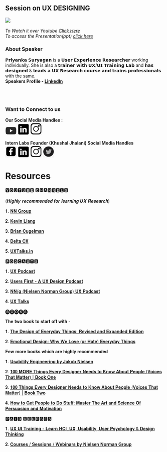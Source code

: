 ##      Session on UX DESIGNING 
![](https://github.com/kishan-0904/Self-Programs/blob/517a99f606d57a2c5f22b05fd093c725786e092b/WhatsApp%20Video%202021-06-23%20at%208.49.39%20PM.gif)

*To Watch it over Youtube [Click Here][video]
<br>
To access the Presentation(ppt) [click here][ppt]*

### About Speaker
𝗣𝗿𝗶𝘆𝗮𝗻𝗸𝗮 𝗦𝘂𝗿𝘆𝗮𝗴𝗮𝗻 is a 𝗨𝘀𝗲𝗿 𝗘𝘅𝗽𝗲𝗿𝗶𝗲𝗻𝗰𝗲 𝗥𝗲𝘀𝗲𝗮𝗿𝗰𝗵𝗲𝗿 working individually. She is also a 𝘁𝗿𝗮𝗶𝗻𝗲𝗿 𝘄𝗶𝘁𝗵 𝗨𝗫/𝗨𝗜 𝗧𝗿𝗮𝗶𝗻𝗶𝗻𝗴 𝗟𝗮𝗯 and 𝗵𝗮𝘀 𝗱𝗲𝘀𝗶𝗴𝗻𝗲𝗱 & 𝗹𝗲𝗮𝗱𝘀 𝗮 𝗨𝗫 𝗥𝗲𝘀𝗲𝗮𝗿𝗰𝗵 𝗰𝗼𝘂𝗿𝘀𝗲 𝗮𝗻𝗱 𝘁𝗿𝗮𝗶𝗻𝘀 𝗽𝗿𝗼𝗳𝗲𝘀𝘀𝗶𝗼𝗻𝗮𝗹𝘀 with the same. <br>
**Speakers Profile - [LinkedIn][priyanka]**

<br><br>
### Want to Connect to us

**Our Social Media Handles : <br>**
[<img align = "auto" width = "36px" src="https://github.com/kishan-0904/Self-Programs/blob/main/yt.png" />][SYoutube]
[<img align = "auto" width = "36px" src="https://github.com/kishan-0904/Self-Programs/blob/main/linkedin.png" />][SLinkedin]
[<img align = "auto" width = "36px" src="https://github.com/kishan-0904/Self-Programs/blob/main/insta.jpg" />][SInsta]

**Intern Labs Founder (Khushal Jhalani) Social Media Handles** <br>
[<img align = "auto" width = "36px" src="https://github.com/kishan-0904/Self-Programs/blob/main/fb.png" />][fb]
[<img align = "auto" width = "36px" src="https://github.com/kishan-0904/Self-Programs/blob/main/linkedin.png" />][linkedin]
[<img align = "auto" width = "36px" src="https://github.com/kishan-0904/Self-Programs/blob/main/insta.jpg" />][insta]
[<img align = "auto" width = "36px" src="https://github.com/kishan-0904/Self-Programs/blob/main/twitter.png" />][twitter]


# Resources



🆈🅾🆄🆃🆄🅱🅴 🅲🅷🅰🅽🅽🅴🅻🆂
<br><br>
(𝑯𝒊𝒈𝒉𝒍𝒚 𝒓𝒆𝒄𝒐𝒎𝒎𝒆𝒏𝒅𝒆𝒅 𝒇𝒐𝒓 𝒍𝒆𝒂𝒓𝒏𝒊𝒏𝒈 𝑼𝑿 𝑹𝒆𝒔𝒆𝒂𝒓𝒄𝒉)

𝟏. [𝐍𝐍 𝐆𝐫𝐨𝐮𝐩][yt1]

𝟐. [𝐊𝐞𝐯𝐢𝐧 𝐋𝐢𝐚𝐧𝐠][yt2]

𝟑. [𝐁𝐫𝐢𝐚𝐧 𝐂𝐮𝐠𝐞𝐥𝐦𝐚𝐧][yt3]

𝟒. [𝐃𝐞𝐥𝐭𝐚 𝐂𝐗][yt4]

𝟓. [𝐔𝐗𝐓𝐚𝐥𝐤𝐬.𝐢𝐧][yt5]


🅿🅾🅳🅲🅰🆂🆃🆂

𝟏. [𝐔𝐗 𝐏𝐨𝐝𝐜𝐚𝐬𝐭][pc1]

𝟐. [𝐔𝐬𝐞𝐫𝐬 𝐅𝐢𝐫𝐬𝐭 - 𝐀 𝐔𝐗 𝐃𝐞𝐬𝐢𝐠𝐧 𝐏𝐨𝐝𝐜𝐚𝐬𝐭][pc2]

𝟑. [𝐍𝐍/𝐠 (𝐍𝐢𝐞𝐥𝐬𝐞𝐧 𝐍𝐨𝐫𝐦𝐚𝐧 𝐆𝐫𝐨𝐮𝐩) 𝐔𝐗 𝐏𝐨𝐝𝐜𝐚𝐬𝐭][pc3]

𝟒. [𝐔𝐗 𝐓𝐚𝐥𝐤𝐬][pc4]


🅑🅞🅞🅚🅢

𝐓𝐡𝐞 𝐭𝐰𝐨 𝐛𝐨𝐨𝐤 𝐭𝐨 𝐬𝐭𝐚𝐫𝐭 𝐨𝐟𝐟 𝐰𝐢𝐭𝐡 -

𝟏. [𝐓𝐡𝐞 𝐃𝐞𝐬𝐢𝐠𝐧 𝐨𝐟 𝐄𝐯𝐞𝐫𝐲𝐝𝐚𝐲 𝐓𝐡𝐢𝐧𝐠𝐬: 𝐑𝐞𝐯𝐢𝐬𝐞𝐝 𝐚𝐧𝐝 𝐄𝐱𝐩𝐚𝐧𝐝𝐞𝐝 𝐄𝐝𝐢𝐭𝐢𝐨𝐧][bk1]

𝟐. [𝐄𝐦𝐨𝐭𝐢𝐨𝐧𝐚𝐥 𝐃𝐞𝐬𝐢𝐠𝐧: 𝐖𝐡𝐲 𝐖𝐞 𝐋𝐨𝐯𝐞 (𝐨𝐫 𝐇𝐚𝐭𝐞) 𝐄𝐯𝐞𝐫𝐲𝐝𝐚𝐲 𝐓𝐡𝐢𝐧𝐠𝐬][bk2]


𝐅𝐞𝐰 𝐦𝐨𝐫𝐞 𝐛𝐨𝐨𝐤𝐬 𝐰𝐡𝐢𝐜𝐡 𝐚𝐫𝐞 𝐡𝐢𝐠𝐡𝐥𝐲 𝐫𝐞𝐜𝐨𝐦𝐦𝐞𝐧𝐝𝐞𝐝

𝟏. [𝐔𝐬𝐚𝐛𝐢𝐥𝐢𝐭𝐲 𝐄𝐧𝐠𝐢𝐧𝐞𝐞𝐫𝐢𝐧𝐠 𝐛𝐲 𝐉𝐚𝐤𝐨𝐛 𝐍𝐢𝐞𝐥𝐬𝐞𝐧][mb1]

𝟐. [𝟏𝟎𝟎 𝐌𝐎𝐑𝐄 𝐓𝐡𝐢𝐧𝐠𝐬 𝐄𝐯𝐞𝐫𝐲 𝐃𝐞𝐬𝐢𝐠𝐧𝐞𝐫 𝐍𝐞𝐞𝐝𝐬 𝐭𝐨 𝐊𝐧𝐨𝐰 𝐀𝐛𝐨𝐮𝐭 𝐏𝐞𝐨𝐩𝐥𝐞 (𝐕𝐨𝐢𝐜𝐞𝐬 𝐓𝐡𝐚𝐭 𝐌𝐚𝐭𝐭𝐞𝐫) | 𝐁𝐨𝐨𝐤 𝐎𝐧𝐞][mb2]

𝟑. [𝟏𝟎𝟎 𝐓𝐡𝐢𝐧𝐠𝐬 𝐄𝐯𝐞𝐫𝐲 𝐃𝐞𝐬𝐢𝐠𝐧𝐞𝐫 𝐍𝐞𝐞𝐝𝐬 𝐭𝐨 𝐊𝐧𝐨𝐰 𝐀𝐛𝐨𝐮𝐭 𝐏𝐞𝐨𝐩𝐥𝐞 (𝐕𝐨𝐢𝐜𝐞𝐬 𝐓𝐡𝐚𝐭 𝐌𝐚𝐭𝐭𝐞𝐫) | 𝐁𝐨𝐨𝐤 𝐓𝐰𝐨][mb3]

𝟒. [𝐇𝐨𝐰 𝐭𝐨 𝐆𝐞𝐭 𝐏𝐞𝐨𝐩𝐥𝐞 𝐭𝐨 𝐃𝐨 𝐒𝐭𝐮𝐟𝐟: 𝐌𝐚𝐬𝐭𝐞𝐫 𝐓𝐡𝐞 𝐀𝐫𝐭 𝐚𝐧𝐝 𝐒𝐜𝐢𝐞𝐧𝐜𝐞 𝐎𝐟 𝐏𝐞𝐫𝐬𝐮𝐚𝐬𝐢𝐨𝐧 𝐚𝐧𝐝 𝐌𝐨𝐭𝐢𝐯𝐚𝐭𝐢𝐨𝐧][mb4]


🅿🅰🅸🅳 🅲🅾🆄🆁🆂🅴🆂

𝟏. [𝐔𝐗 𝐔𝐈 𝐓𝐫𝐚𝐢𝐧𝐢𝐧𝐠 - 𝐋𝐞𝐚𝐫𝐧 𝐇𝐂𝐈, 𝐔𝐗, 𝐔𝐬𝐚𝐛𝐢𝐥𝐢𝐭𝐲, 𝐔𝐬𝐞𝐫 𝐏𝐬𝐲𝐜𝐡𝐨𝐥𝐨𝐠𝐲 & 𝐃𝐞𝐬𝐢𝐠𝐧 𝐓𝐡𝐢𝐧𝐤𝐢𝐧𝐠][pc1]

𝟐. [𝐂𝐨𝐮𝐫𝐬𝐞𝐬 / 𝐒𝐞𝐬𝐬𝐢𝐨𝐧𝐬 / 𝐖𝐞𝐛𝐢𝐧𝐚𝐫𝐬 𝐛𝐲 𝐍𝐢𝐞𝐥𝐬𝐞𝐧 𝐍𝐨𝐫𝐦𝐚𝐧 𝐆𝐫𝐨𝐮𝐩][pc2]






[video]: https://tinyurl.com/firstUXSession

[priyanka]: https://www.linkedin.com/in/priyanka-suryagan

[Syoutube]: https://tinyurl.com/firstUXSession

[Slinkedin]: https://www.linkedin.com/company/intern-labs/

[Sinsta]: https://www.instagram.com/internlabs/

[linkedin]: https://www.linkedin.com/in/apnakhushal/

[insta]: https://www.instagram.com/apnakhushal/

[twitter]: https://twitter.com/apnakhushal

[fb]: https://www.facebook.com/apnakhushal/

[ppt]: https://tinyurl.com/uxSessionOnePpt

[yt1]: https://youtube.com/c/NNgroup

[yt2]: https://youtube.com/c/KevinLiang

[yt3]: https://youtube.com/c/BrianCugelman

[yt4]: https://youtube.com/c/DeltaCX

[yt5]: https://youtube.com/channel/UCY6lLGPWC45DTrIeEgxVlYQ

[pc1]: https://open.spotify.com/show/0eFh7xIEdxgSV8ymW0I1Qz?si=qjftnetOSFG0RHhHJNXAfw&utm_source=copy-link&dl_branch=1

[pc2]: https://open.spotify.com/show/62EGUHIgrqVLut2WZ7JqNB?si=TP9ldnefQKyGr0e23Z-0fQ&utm_source=copy-link&dl_branch=1

[pc3]: https://open.spotify.com/show/3GFTfWpfv6m8nhKsPOlT8m?si=CMMfax7HRfClZjK_yaIvBA&utm_source=copy-link&dl_branch=1

[pc4]: https://open.spotify.com/show/36qyyvBQUQ1KTeb2wD923F?si=aB8bKsStTRSNaJ-9_RCw7g&utm_source=copy-link&dl_branch=1


[bk1]: https://www.amazon.in/dp/0465050654/ref=cm_sw_r_wa_apa_glt_fabc_9YZDZFKMT0GSR5HYAY9Z

[bk2]: https://www.amazon.in/dp/0465051367/ref=cm_sw_r_wa_apa_glt_fabc_5F98F73K7V7M5PF96TC6

[mb1]: https://www.amazon.com/dp/0125184069/ref=cm_sw_r_wa_awdb_imm_BPFMXW9VN706EZW6NF4C

[mb2]: https://www.amazon.in/dp/0134196031/ref=cm_sw_r_wa_apa_glt_fabc_6D512GPEQE10A91P3MJM

[mb3]: https://www.amazon.in/dp/0321767535/ref=cm_sw_r_wa_apa_glt_fabc_HNX7NV293ADCDYNAMGKK

[mb4]: https://www.amazon.in/dp/B00BU5G6HU/ref=cm_sw_r_wa_apa_glt_MFKSE0VTSZMBP804WYRH


[pc1]: https://uxuitraining.in/

[pc2]: https://www.nngroup.com/training/


